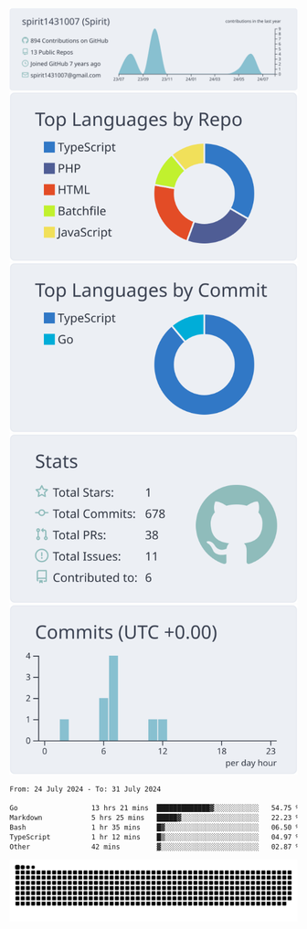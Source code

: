[![](https://raw.githubusercontent.com/spirit1431007/spirit1431007/master/profile-summary-card-output/nord_bright/0-profile-details.svg)](https://git.io/spiritx)
[![](https://raw.githubusercontent.com/spirit1431007/spirit1431007/master/profile-summary-card-output/nord_bright/1-repos-per-language.svg)](https://git.io/spiritx) [![](https://raw.githubusercontent.com/spirit1431007/spirit1431007/master/profile-summary-card-output/nord_bright/2-most-commit-language.svg)](https://git.io/spiritx)
[![](https://raw.githubusercontent.com/spirit1431007/spirit1431007/master/profile-summary-card-output/nord_bright/3-stats.svg)](https://git.io/spiritx) [![](https://raw.githubusercontent.com/spirit1431007/spirit1431007/master/profile-summary-card-output/nord_bright/4-productive-time.svg)](https://git.io/spiritx)

<!--START_SECTION:waka-->

```txt
From: 24 July 2024 - To: 31 July 2024

Go                  13 hrs 21 mins  █████████████▓░░░░░░░░░░░   54.75 %
Markdown            5 hrs 25 mins   █████▓░░░░░░░░░░░░░░░░░░░   22.23 %
Bash                1 hr 35 mins    █▓░░░░░░░░░░░░░░░░░░░░░░░   06.50 %
TypeScript          1 hr 12 mins    █▒░░░░░░░░░░░░░░░░░░░░░░░   04.97 %
Other               42 mins         ▓░░░░░░░░░░░░░░░░░░░░░░░░   02.87 %
```

<!--END_SECTION:waka-->

![contribution](https://github.com/spirit1431007/spirit1431007/blob/output/github-contribution-grid-snake.svg)
